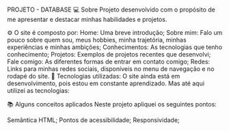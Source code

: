 PROJETO - DATABASE 
💻 Sobre
Projeto desenvolvido com o propósito de me apresentar e destacar minhas habilidades e projetos.

⚙ O site é composto por:
Home: Uma breve introdução;
Sobre mim: Falo um pouco sobre quem sou, meus hobbies, minha trajetória, minhas experiências e minhas ambições;
Conhecimentos: As tecnologias que tenho conhecimento;
Projetos: Exemplos de projetos recentes que desenvolvi;
Fale comigo: As diferentes formas de entrar em contato comigo;
Redes: Links para minhas redes sociais, disponíveis no menu de navegação e no rodapé do site.
🧠 Tecnologias utilizadas:
O site ainda está em desenvolvimento, pois estou em constante aprendizado. Mas até aqui utilizei as tecnologias:

 
📚 Alguns conceitos aplicados
Neste projeto apliquei os seguintes pontos:

Semântica HTML;
Pontos de acessibilidade;
Responsividade;
